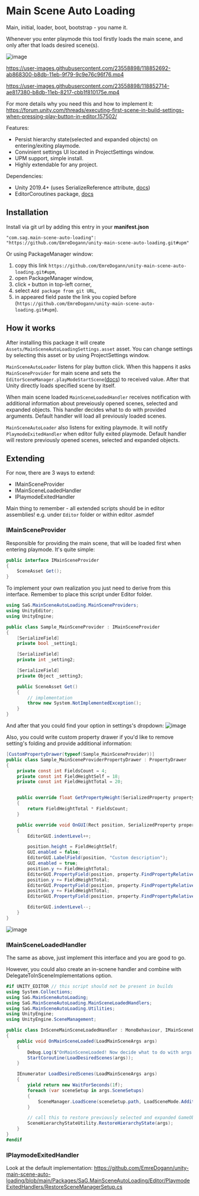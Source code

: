 # Main Scene Auto Loading
Main, initial, loader, boot, bootstrap - you name it.

Whenever you enter playmode this tool firstly loads the main scene, and only after that loads desired scene(s). 

![image](https://user-images.githubusercontent.com/23558898/118852487-81cd5c00-b8db-11eb-8c40-de2e1ae2a458.png)


https://user-images.githubusercontent.com/23558898/118852692-ab868300-b8db-11eb-9f79-9c9e76c96f76.mp4


https://user-images.githubusercontent.com/23558898/118852714-ae817380-b8db-11eb-8217-cbb1f810175e.mp4



For more details why you need this and how to implement it: https://forum.unity.com/threads/executing-first-scene-in-build-settings-when-pressing-play-button-in-editor.157502/

Features:
 + Persist hierarchy state(selected and expanded objects) on entering/exiting playmode.
 + Convinient settings UI located in ProjectSettings window.
 + UPM support, simple install.
 + Highly extendable for any project.

Dependencies:
 + Unity 2019.4+ (uses SerializeReference attribute, [docs](https://docs.unity3d.com/2019.3/Documentation/ScriptReference/SerializeReference.html))
 + EditorCoroutines package, [docs](https://docs.unity3d.com/Packages/com.unity.editorcoroutines@1.0/manual/index.html)


## Installation
Install via git url by adding this entry in your **manifest.json**

`"com.sag.main-scene-auto-loading": "https://github.com/EmreDogann/unity-main-scene-auto-loading.git#upm"`

Or using PackageManager window:
1. copy this link `https://github.com/EmreDogann/unity-main-scene-auto-loading.git#upm`,
2. open PackageManager window,
3. click `+` button in top-left corner,
4. select `Add package from git URL`,
5. in appeared field paste the link you copied before (`https://github.com/EmreDogann/unity-main-scene-auto-loading.git#upm`).

## How it works
After installing this package it will create `Assets/MainSceneAutoLoadingSettings.asset` asset. You can change settings by selecting this asset or by using ProjectSettings window.

`MainSceneAutoLoader` listens for play button click. When this happens it asks `MainSceneProvider` for main scene and sets the `EditorSceneManager.playModeStartScene`([docs](https://docs.unity3d.com/ScriptReference/SceneManagement.EditorSceneManager-playModeStartScene.html)) to received value. After that Unity directly loads specified scene by itself.

When main scene loaded `MainSceneLoadedHandler` receives notification with additional information about preveiously opened scenes, selected and expanded objects. This handler decides what to do with provided arguments. Default handler will load all previously loaded scenes.

`MainSceneAutoLoader` also listens for exiting playmode. It will notify `PlaymodeExitedHandler` when editor fully exited playmode. Default handler will restore previously opened scenes, selected and expanded objects. 


## Extending
For now, there are 3 ways to extend:
 + IMainSceneProvider
 + IMainSceneLoadedHandler
 + IPlaymodeExitedHandler

Main thing to remember - all extended scripts should be in editor assemblies! e.g. under `Editor` folder or within editor .asmdef

### IMainSceneProvider
Responsible for providing the main scene, that will be loaded first when entering playmode. It's quite simple:
```c#
public interface IMainSceneProvider
{
    SceneAsset Get();
}
```

To implement your own realization you just need to derive from this interface. Remember to place this script under Editor folder.
```c#
using SaG.MainSceneAutoLoading.MainSceneProviders;
using UnityEditor;
using UnityEngine;

public class Sample_MainSceneProvider : IMainSceneProvider
{
    [SerializeField]
    private bool _setting1;

    [SerializeField]
    private int _setting2;

    [SerializeField]
    private Object _setting3;

    public SceneAsset Get()
    {
        // implementation
        throw new System.NotImplementedException();
    }
}
```

And after that you could find your option in settings's dropdown:
![image](https://user-images.githubusercontent.com/23558898/118925561-9a735b80-b947-11eb-915e-74811f5f99a9.png)

Also, you could write custom property drawer if you'd like to remove setting's folding and provide additional information:
```c#
[CustomPropertyDrawer(typeof(Sample_MainSceneProvider))]
public class Sample_MainSceneProviderPropertyDrawer : PropertyDrawer
{
    private const int FieldsCount = 4;
    private const int FieldHeightSelf = 18;
    private const int FieldHeightTotal = 20;


    public override float GetPropertyHeight(SerializedProperty property, GUIContent label)
    {
        return FieldHeightTotal * FieldsCount;
    }

    public override void OnGUI(Rect position, SerializedProperty property, GUIContent label)
    {
        EditorGUI.indentLevel++;

        position.height = FieldHeightSelf;
        GUI.enabled = false;
        EditorGUI.LabelField(position, "Custom description");
        GUI.enabled = true;
        position.y += FieldHeightTotal;
        EditorGUI.PropertyField(position, property.FindPropertyRelative("_setting1"));
        position.y += FieldHeightTotal;
        EditorGUI.PropertyField(position, property.FindPropertyRelative("_setting2"));
        position.y += FieldHeightTotal;
        EditorGUI.PropertyField(position, property.FindPropertyRelative("_setting3"));

        EditorGUI.indentLevel--;
    }
}
```
![image](https://user-images.githubusercontent.com/23558898/118938973-e0382000-b957-11eb-8b88-aa9bbfc0de7e.png)

### IMainSceneLoadedHandler

The same as above, just implement this interface and you are good to go.

However, you could also create an in-scnene handler and combine with DelegateToInSceneImplementations option.
```c#
#if UNITY_EDITOR // this script should not be present in builds
using System.Collections;
using SaG.MainSceneAutoLoading;
using SaG.MainSceneAutoLoading.MainSceneLoadedHandlers;
using SaG.MainSceneAutoLoading.Utilities;
using UnityEngine;
using UnityEngine.SceneManagement;

public class InSceneMainSceneLoadedHandler : MonoBehaviour, IMainSceneLoadedHandler
{
    public void OnMainSceneLoaded(LoadMainSceneArgs args)
    {
        Debug.Log($"OnMainSceneLoaded! Now decide what to do with args.SceneSetups...");
        StartCoroutine(LoadDesiredScenes(args));
    }

    IEnumerator LoadDesiredScenes(LoadMainSceneArgs args)
    {
        yield return new WaitForSeconds(1f);
        foreach (var sceneSetup in args.SceneSetups)
        {
            SceneManager.LoadScene(sceneSetup.path, LoadSceneMode.Additive);
        }

        // call this to restore previously selected and expanded GameObjects 
        SceneHierarchyStateUtility.RestoreHierarchyState(args);
    }
}
#endif
```

### IPlaymodeExitedHandler

Look at the default implementation:
https://github.com/EmreDogann/unity-main-scene-auto-loading/blob/main/Packages/SaG.MainSceneAutoLoading/Editor/PlaymodeExitedHandlers/RestoreSceneManagerSetup.cs
